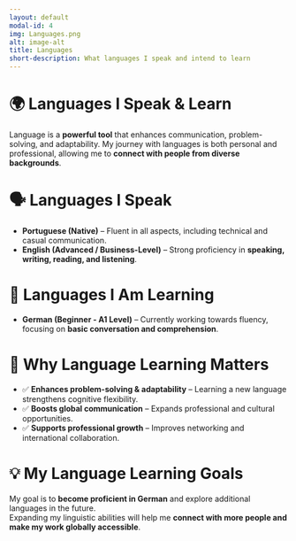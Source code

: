 ```yaml
---
layout: default
modal-id: 4
img: Languages.png
alt: image-alt
title: Languages
short-description: What languages I speak and intend to learn
---
```


# 🌍 Languages I Speak & Learn
Language is a **powerful tool** that enhances communication, problem-solving, and adaptability. My journey with languages is both personal and professional, allowing me to **connect with people from diverse backgrounds**.

# 🗣️ Languages I Speak
- **Portuguese (Native)** – Fluent in all aspects, including technical and casual communication.
- **English (Advanced / Business-Level)** – Strong proficiency in **speaking, writing, reading, and listening**.

# 📖 Languages I Am Learning
- **German (Beginner - A1 Level)** – Currently working towards fluency, focusing on **basic conversation and comprehension**.

# 🎯 Why Language Learning Matters
- ✅ **Enhances problem-solving & adaptability** – Learning a new language strengthens cognitive flexibility.
- ✅ **Boosts global communication** – Expands professional and cultural opportunities.
- ✅ **Supports professional growth** – Improves networking and international collaboration.

# 💡 My Language Learning Goals
My goal is to **become proficient in German** and explore additional languages in the future.  
Expanding my linguistic abilities will help me **connect with more people and make my work globally accessible**.
